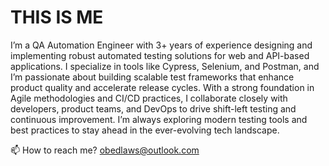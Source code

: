 <h1> THIS IS ME </h1>
I’m a QA Automation Engineer with 3+ years of experience designing and implementing robust automated testing solutions for web and API-based applications. I specialize in tools like Cypress, Selenium, and Postman, and I’m passionate about building scalable test frameworks that enhance product quality and accelerate release cycles. With a strong foundation in Agile methodologies and CI/CD practices, I collaborate closely with developers, product teams, and DevOps to drive shift-left testing and continuous improvement. I’m always exploring modern testing tools and best practices to stay ahead in the ever-evolving tech landscape.



📫 How to reach me? obedlaws@outlook.com

